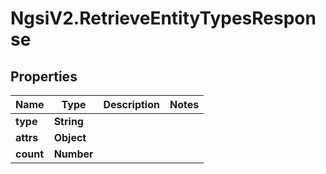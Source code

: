 # NgsiV2.RetrieveEntityTypesResponse

## Properties
Name | Type | Description | Notes
------------ | ------------- | ------------- | -------------
**type** | **String** |  | 
**attrs** | **Object** |  | 
**count** | **Number** |  | 


